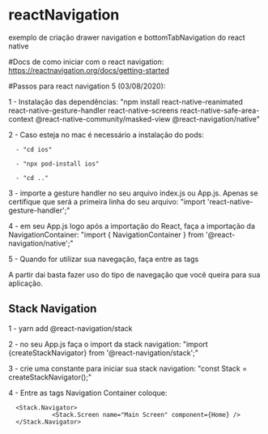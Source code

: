 # reactNavigation
exemplo de criação drawer navigation e bottomTabNavigation do react native

#Docs de como iniciar com o react navigation: https://reactnavigation.org/docs/getting-started

#Passos para react navigation 5 (03/08/2020):

  1 - Instalação das dependências: "npm install react-native-reanimated react-native-gesture-handler react-native-screens react-native-safe-area-context @react-native-community/masked-view @react-navigation/native"
  
  2 - Caso esteja no mac é necessário a instalação do pods:
  
      - "cd ios"
    
      - "npx pod-install ios"
    
      - "cd .."
    
  3 - importe a gesture handler no seu arquivo index.js ou App.js. Apenas se certifique que será a primeira linha do seu arquivo: "import 'react-native-gesture-handler';"
  
  4 - em seu App.js logo após a importação do React, faça a importação da NavigationContainer: "import { NavigationContainer } from '@react-navigation/native';"
  
  5 - Quando for utilizar sua navegação, faça entre as tags <NavigationContainer></NavigationContainer>
 
 A partir dai basta fazer uso do tipo de navegação que você queira para sua aplicação.
 
 Stack Navigation
 -
 
  1 - yarn add @react-navigation/stack
  
  2 - no seu App.js faça o import da stack navigation: "import {createStackNavigator} from '@react-navigation/stack';"
  
  3 - crie uma constante para iniciar sua stack navigation: "const Stack = createStackNavigator();"
  
  4 - Entre as tags Navigation Container coloque:
  
      <Stack.Navigator>
                <Stack.Screen name="Main Screen" component={Home} />
      </Stack.Navigator>
